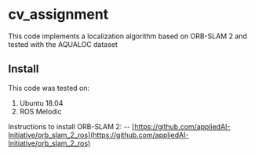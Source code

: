 # cv_assignment

This code implements a localization algorithm based on ORB-SLAM 2 and tested with the AQUALOC dataset

## Install

This code was tested on:

1. Ubuntu 18.04
2. ROS Melodic

Instructions to install ORB-SLAM 2: --
[https://github.com/appliedAI-Initiative/orb_slam_2_ros](https://github.com/appliedAI-Initiative/orb_slam_2_ros)